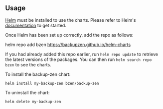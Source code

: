 ## Usage

[Helm](https://helm.sh) must be installed to use the charts.  Please refer to
Helm's [documentation](https://helm.sh/docs) to get started.

Once Helm has been set up correctly, add the repo as follows:

  helm repo add bzen https://backupzen.github.io/helm-charts

If you had already added this repo earlier, run `helm repo update` to retrieve
the latest versions of the packages.  You can then run `helm search repo
bzen` to see the charts.

To install the backup-zen chart:

    helm install my-backup-zen bzen/backup-zen

To uninstall the chart:

    helm delete my-backup-zen